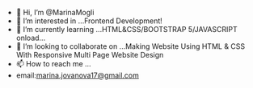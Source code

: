- 👋 Hi, I’m @MarinaMogli
- 👀 I’m interested in ...Frontend Development!
- 🌱 I’m currently learning ...HTML&CSS/BOOTSTRAP 5/JAVASCRIPT onload...
- 💞️ I’m looking to collaborate on ...Making Website Using HTML & CSS With Responsive Multi Page Website Design
- 📫 How to reach me ...
- email:marina.jovanova17@gmail.com

<!---
MarinaMogli/MarinaMogli is a ✨ special ✨ repository because its `README.md` (this file) appears on your GitHub profile.
You can click the Preview link to take a look at your changes.
--->
